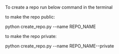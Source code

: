 To create a repo run below command in the terminal

to make the repo public:

python create_repo.py --name REPO_NAME  

to make the repo private:

python create_repo.py --name REPO_NAME--private 
